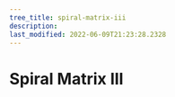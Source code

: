 ```yaml
---
tree_title: spiral-matrix-iii
description: 
last_modified: 2022-06-09T21:23:28.2328
---
```


# Spiral Matrix III
